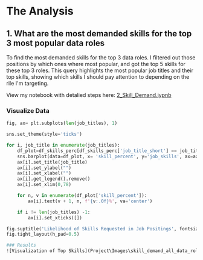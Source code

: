 # The Analysis 

## 1. What are the most demanded skills for the top 3 most popular data roles

To find the most demanded skills for the top 3 data roles. I filtered out those positions by which ones where most popular, and got the top 5 skills for these top 3 roles. This query highlights the most popular job titles and their top skills, showing which skills I should pay attention to depending on the rile I'm targeting.

View my notebook with detalied steps here:
[2_Skill_Demand.iypnb](Project/2_Skills_Demand.ipynb)

### Visualize Data

```python
fig, ax= plt.subplots(len(job_titles), 1)

sns.set_theme(style='ticks')

for i, job_title in enumerate(job_titles):
    df_plot=df_skills_perc[df_skills_perc['job_title_short'] == job_title].head(5)
    sns.barplot(data=df_plot, x= 'skill_percent', y='job_skills', ax=ax[i], hue='skill_count', palette='dark:b_r')
    ax[i].set_title(job_title)
    ax[i].set_ylabel("")
    ax[i].set_xlabel("")
    ax[i].get_legend().remove()
    ax[i].set_xlim(0,78)

    for n, v in enumerate(df_plot['skill_percent']):
        ax[i].text(v + 1, n, f'{v:.0f}%', va='center')

    if i != len(job_titles) -1:
        ax[i].set_xticks([])

fig.suptitle('Likelihood of Skills Requested in Job Positings', fontsize=15)
fig.tight_layout(h_pad=0.5)

### Results
![Visualization of Top Skills](Project\Images\skill_demand_all_data_roles.png)



